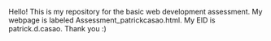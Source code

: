 Hello! This is my repository for the basic web development assessment. My webpage is labeled Assessment_patrickcasao.html. My EID is patrick.d.casao. Thank you :)
